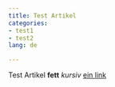 ```yaml
---
title: Test Artikel
categories:
- test1
- test2
lang: de

---
```


Test Artikel **fett** *kursiv* [ein link](http://example.com)
